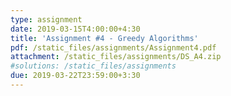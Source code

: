 ```yaml
---
type: assignment
date: 2019-03-15T4:00:00+4:30
title: 'Assignment #4 - Greedy Algorithms'
pdf: /static_files/assignments/Assignment4.pdf
attachment: /static_files/assignments/DS_A4.zip
#solutions: /static_files/assignments
due: 2019-03-22T23:59:00+3:30
---
```


